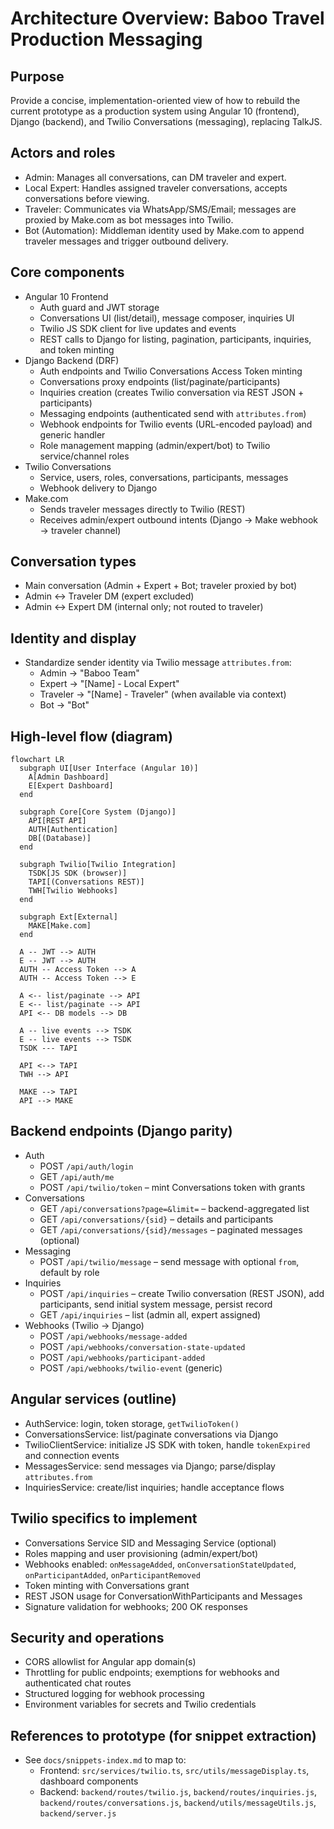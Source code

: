 # Architecture Overview: Baboo Travel Production Messaging

## Purpose
Provide a concise, implementation-oriented view of how to rebuild the current prototype as a production system using Angular 10 (frontend), Django (backend), and Twilio Conversations (messaging), replacing TalkJS.

## Actors and roles
- Admin: Manages all conversations, can DM traveler and expert.
- Local Expert: Handles assigned traveler conversations, accepts conversations before viewing.
- Traveler: Communicates via WhatsApp/SMS/Email; messages are proxied by Make.com as bot messages into Twilio.
- Bot (Automation): Middleman identity used by Make.com to append traveler messages and trigger outbound delivery.

## Core components
- Angular 10 Frontend
  - Auth guard and JWT storage
  - Conversations UI (list/detail), message composer, inquiries UI
  - Twilio JS SDK client for live updates and events
  - REST calls to Django for listing, pagination, participants, inquiries, and token minting
- Django Backend (DRF)
  - Auth endpoints and Twilio Conversations Access Token minting
  - Conversations proxy endpoints (list/paginate/participants)
  - Inquiries creation (creates Twilio conversation via REST JSON + participants)
  - Messaging endpoints (authenticated send with `attributes.from`)
  - Webhook endpoints for Twilio events (URL-encoded payload) and generic handler
  - Role management mapping (admin/expert/bot) to Twilio service/channel roles
- Twilio Conversations
  - Service, users, roles, conversations, participants, messages
  - Webhook delivery to Django
- Make.com
  - Sends traveler messages directly to Twilio (REST)
  - Receives admin/expert outbound intents (Django → Make webhook → traveler channel)

## Conversation types
- Main conversation (Admin + Expert + Bot; traveler proxied by bot)
- Admin ↔ Traveler DM (expert excluded)
- Admin ↔ Expert DM (internal only; not routed to traveler)

## Identity and display
- Standardize sender identity via Twilio message `attributes.from`:
  - Admin → "Baboo Team"
  - Expert → "[Name] - Local Expert"
  - Traveler → "[Name] - Traveler" (when available via context)
  - Bot → "Bot"

## High-level flow (diagram)

```mermaid
flowchart LR
  subgraph UI[User Interface (Angular 10)]
    A[Admin Dashboard]
    E[Expert Dashboard]
  end

  subgraph Core[Core System (Django)]
    API[REST API]
    AUTH[Authentication]
    DB[(Database)]
  end

  subgraph Twilio[Twilio Integration]
    TSDK[JS SDK (browser)]
    TAPI[(Conversations REST)]
    TWH[Twilio Webhooks]
  end

  subgraph Ext[External]
    MAKE[Make.com]
  end

  A -- JWT --> AUTH
  E -- JWT --> AUTH
  AUTH -- Access Token --> A
  AUTH -- Access Token --> E

  A <-- list/paginate --> API
  E <-- list/paginate --> API
  API <-- DB models --> DB

  A -- live events --> TSDK
  E -- live events --> TSDK
  TSDK --- TAPI

  API <--> TAPI
  TWH --> API

  MAKE --> TAPI
  API --> MAKE
```

## Backend endpoints (Django parity)
- Auth
  - POST `/api/auth/login`
  - GET `/api/auth/me`
  - POST `/api/twilio/token` – mint Conversations token with grants
- Conversations
  - GET `/api/conversations?page=&limit=` – backend-aggregated list
  - GET `/api/conversations/{sid}` – details and participants
  - GET `/api/conversations/{sid}/messages` – paginated messages (optional)
- Messaging
  - POST `/api/twilio/message` – send message with optional `from`, default by role
- Inquiries
  - POST `/api/inquiries` – create Twilio conversation (REST JSON), add participants, send initial system message, persist record
  - GET `/api/inquiries` – list (admin all, expert assigned)
- Webhooks (Twilio → Django)
  - POST `/api/webhooks/message-added`
  - POST `/api/webhooks/conversation-state-updated`
  - POST `/api/webhooks/participant-added`
  - POST `/api/webhooks/twilio-event` (generic)

## Angular services (outline)
- AuthService: login, token storage, `getTwilioToken()`
- ConversationsService: list/paginate conversations via Django
- TwilioClientService: initialize JS SDK with token, handle `tokenExpired` and connection events
- MessagesService: send messages via Django; parse/display `attributes.from`
- InquiriesService: create/list inquiries; handle acceptance flows

## Twilio specifics to implement
- Conversations Service SID and Messaging Service (optional)
- Roles mapping and user provisioning (admin/expert/bot)
- Webhooks enabled: `onMessageAdded`, `onConversationStateUpdated`, `onParticipantAdded`, `onParticipantRemoved`
- Token minting with Conversations grant
- REST JSON usage for ConversationWithParticipants and Messages
- Signature validation for webhooks; 200 OK responses

## Security and operations
- CORS allowlist for Angular app domain(s)
- Throttling for public endpoints; exemptions for webhooks and authenticated chat routes
- Structured logging for webhook processing
- Environment variables for secrets and Twilio credentials

## References to prototype (for snippet extraction)
- See `docs/snippets-index.md` to map to:
  - Frontend: `src/services/twilio.ts`, `src/utils/messageDisplay.ts`, dashboard components
  - Backend: `backend/routes/twilio.js`, `backend/routes/inquiries.js`, `backend/routes/conversations.js`, `backend/utils/messageUtils.js`, `backend/server.js`
